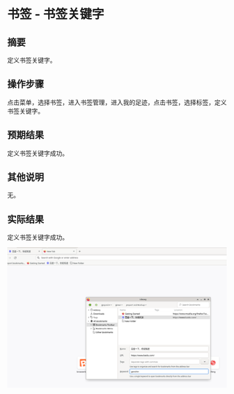 # 书签 - 书签关键字

## 摘要

定义书签关键字。

## 操作步骤

点击菜单，选择书签，进入书签管理，进入我的足迹，点击书签，选择标签，定义书签关键字。

## 预期结果

定义书签关键字成功。

## 其他说明

无。

## 实际结果

定义书签关键字成功。

![alt text](image-69.png)